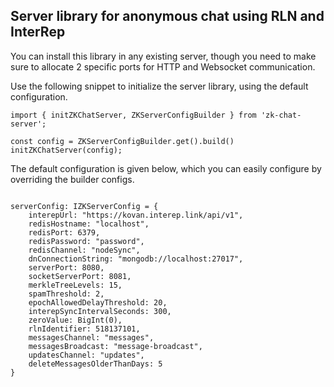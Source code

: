 ## Server library for anonymous chat using RLN and InterRep

You can install this library in any existing server, though you need to make sure to allocate 2 specific ports for HTTP and Websocket communication. 

Use the following snippet to initialize the server library, using the default configuration.

```
import { initZKChatServer, ZKServerConfigBuilder } from 'zk-chat-server';

const config = ZKServerConfigBuilder.get().build()
initZKChatServer(config);

```

The default configuration is given below, which you can easily configure by overriding the builder configs.

```

serverConfig: IZKServerConfig = {
    interepUrl: "https://kovan.interep.link/api/v1",
    redisHostname: "localhost",
    redisPort: 6379,
    redisPassword: "password",
    redisChannel: "nodeSync",
    dnConnectionString: "mongodb://localhost:27017",
    serverPort: 8080,
    socketServerPort: 8081,
    merkleTreeLevels: 15,
    spamThreshold: 2,
    epochAllowedDelayThreshold: 20,
    interepSyncIntervalSeconds: 300,
    zeroValue: BigInt(0),
    rlnIdentifier: 518137101,
    messagesChannel: "messages",
    messagesBroadcast: "message-broadcast",
    updatesChannel: "updates",
    deleteMessagesOlderThanDays: 5
}

```